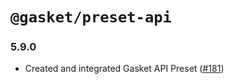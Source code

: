 # `@gasket/preset-api`

### 5.9.0

- Created and integrated Gasket API Preset ([#181])

[#181]: https://github.com/godaddy/gasket/pull/181